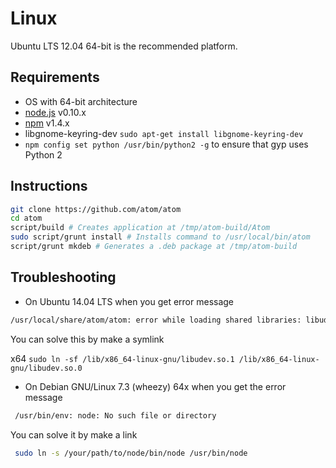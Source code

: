 # Linux

Ubuntu LTS 12.04 64-bit is the recommended platform.

## Requirements

  * OS with 64-bit architecture
  * [node.js](http://nodejs.org/download/) v0.10.x
  * [npm](http://www.npmjs.org/) v1.4.x  
  * libgnome-keyring-dev `sudo apt-get install libgnome-keyring-dev`
  * `npm config set python /usr/bin/python2 -g` to ensure that gyp uses Python 2

## Instructions

  ```sh
  git clone https://github.com/atom/atom
  cd atom
  script/build # Creates application at /tmp/atom-build/Atom
  sudo script/grunt install # Installs command to /usr/local/bin/atom
  script/grunt mkdeb # Generates a .deb package at /tmp/atom-build
  ```

## Troubleshooting

 * On Ubuntu 14.04 LTS when you get error message


  ```sh
  /usr/local/share/atom/atom: error while loading shared libraries: libudev.so.0: cannot open shared object file: No such file or directory
  ```
You can solve this by make a symlink

x64 `sudo ln -sf /lib/x86_64-linux-gnu/libudev.so.1 /lib/x86_64-linux-gnu/libudev.so.0`

 * On Debian GNU/Linux 7.3 (wheezy) 64x when you get the error message

 ```sh
  /usr/bin/env: node: No such file or directory
 ```

 You can solve it by make a link 
 
 ```sh
  sudo ln -s /your/path/to/node/bin/node /usr/bin/node
 ```
